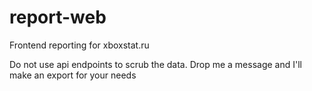 # report-web
Frontend reporting for xboxstat.ru

Do not use api endpoints to scrub the data. Drop me a message and I'll make an export for your needs
